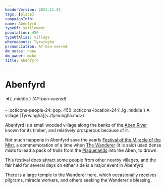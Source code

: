 ```yaml
---
headerVersion: 2023.11.25
tags: [place]
campaignInfo:
name: Abenfyrd
typeOf: settlement
population: 450
typeOfAlias: village
whereabouts: Tyrwingha
pronunciation: AY-ben-veered
dm_notes: none
dm_owner: mike
title: Abenfyrd
---
```

# Abenfyrd
:speaker:{ .middle } *(AY-ben-veered)*  
<div class="grid cards ext-narrow-margin ext-one-column" markdown>
-  
    :octicons-people-24: pop. 450  
    :octicons-location-24:{ .lg .middle } A village [Tyrwingha](<./tyrwingha.md>)  
</div>


Abenfyrd is a small wooded village along the banks of the [Aben River](<../rivers/aben-watershed/aben.md>) known for its timber, and relatively prosperous because of it.

Not much happens in Abenfyrd save the yearly [Festival of the Miracle of the Mist](<../../../gods-and-religions/holidays-and-festivals/festival-of-the-miracle-of-the-mist.md>), a commemoration of a time when [The Wanderer](<../../../gods-and-religions/gods/incorporeal-gods/mos-numena-pantheon/the-wanderer.md>) (it is said) used dense mists to lead a pack of trolls from the [Plaguelands](<../../upper-istaros/plaguelands.md>) into the Aben, to drown. 

This festival does attract some people from other nearby villages, and the fair held for several days on either side is a major event in Abenfyrd.

There is a large temple to the Wanderer here, which occasionally receives pilgrams, miracle workers, and others seeking the Wanderer's blessing.